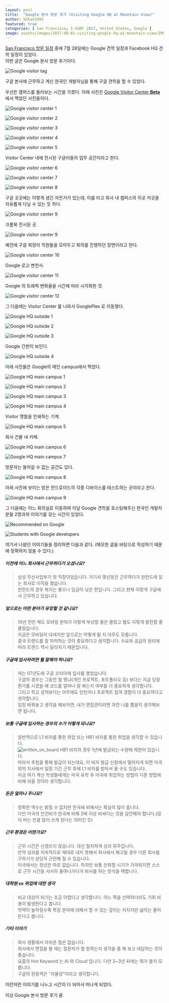 ```yaml
---
layout: post
title:  "Google 본사 방문 후기 (Visiting Google HQ at Mountain View)"
author: khhan1993
featured: true
categories: [ San Francisco, I-SURF 2017, United States, Google ]
image: assets/images/2017-08-01-visiting-google-hq-at-mountain-view/IMG_0188-1.jpg
---
```


[San Francisco 방문 일정](/united-states-2017-6th-week) 중에 7월 28일에는 Google 견학 일정과 Facebook HQ 견학 일정이 있었다.  
이번 글은 Google 본사 방문 후기이다.

![Google visitor tag](/assets/images/2017-08-01-visiting-google-hq-at-mountain-view/IMG_0082.jpg)

구글 본사에 근무하고 계신 한국인 개발자님을 통해 구글 견학을 할 수 있었다.

우선은 캠퍼스를 둘러보는 시간을 가졌다. 아래 사진은 [Google Visitor Center __Beta__](https://goo.gl/maps/eYva4yNqtcF2) 에서 찍었던 사진들이다.

![Google visitor center 1](/assets/images/2017-08-01-visiting-google-hq-at-mountain-view/IMG_0120.jpg)

![Google visitor center 2](/assets/images/2017-08-01-visiting-google-hq-at-mountain-view/IMG_0121.jpg)

![Google visitor center 3](/assets/images/2017-08-01-visiting-google-hq-at-mountain-view/IMG_0122.jpg)

![Google visitor center 4](/assets/images/2017-08-01-visiting-google-hq-at-mountain-view/IMG_0123.jpg)

![Google visitor center 5](/assets/images/2017-08-01-visiting-google-hq-at-mountain-view/IMG_0124.jpg)

Visitor Center 내에 전시된 구글러들의 업무 공간이라고 한다.

![Google visitor center 6](/assets/images/2017-08-01-visiting-google-hq-at-mountain-view/IMG_0131.jpg)

![Google visitor center 7](/assets/images/2017-08-01-visiting-google-hq-at-mountain-view/IMG_0132.jpg)

![Google visitor center 8](/assets/images/2017-08-01-visiting-google-hq-at-mountain-view/IMG_0133.jpg)

구글 곳곳에는 이렇게 생긴 자전거가 있는데, 이를 타고 회사 내 캠퍼스의 이곳 저곳을 자유롭게 다닐 수 있는 듯 하다.

![Google visitor center 9](/assets/images/2017-08-01-visiting-google-hq-at-mountain-view/IMG_0137.jpg)

크롬북 전시된 곳.

![Google visitor center 9](/assets/images/2017-08-01-visiting-google-hq-at-mountain-view/IMG_0142.jpg)

예전에 구글 회장이 직원들을 모아두고 회의를 진행하던 장면이라고 한다.

![Google visitor center 10](/assets/images/2017-08-01-visiting-google-hq-at-mountain-view/IMG_0144-1.jpg)

Google 로고 변천사.

![Google visitor center 11](/assets/images/2017-08-01-visiting-google-hq-at-mountain-view/IMG_0146.jpg)

Google 의 트래픽 변화율을 시간에 따라 시각화한 것.

![Google visitor center 12](/assets/images/2017-08-01-visiting-google-hq-at-mountain-view/IMG_0151.jpg)

그 다음에는 Visitor Center 를 나와서 GooglePlex 로 이동했다.

![Google HQ outside 1](/assets/images/2017-08-01-visiting-google-hq-at-mountain-view/IMG_0154.jpg)

![Google HQ outside 2](/assets/images/2017-08-01-visiting-google-hq-at-mountain-view/IMG_0155.jpg)

![Google HQ outside 3](/assets/images/2017-08-01-visiting-google-hq-at-mountain-view/IMG_0156.jpg)

Google 간판이 보인다.

![Google HQ outside 4](/assets/images/2017-08-01-visiting-google-hq-at-mountain-view/IMG_0159.jpg)

아래 사진들은 Google의 메인 campus에서 찍었다.

![Google HQ main campus 1](/assets/images/2017-08-01-visiting-google-hq-at-mountain-view/IMG_0160.jpg)

![Google HQ main campus 2](/assets/images/2017-08-01-visiting-google-hq-at-mountain-view/IMG_0161.jpg)

![Google HQ main campus 3](/assets/images/2017-08-01-visiting-google-hq-at-mountain-view/IMG_0162.jpg)

![Google HQ main campus 4](/assets/images/2017-08-01-visiting-google-hq-at-mountain-view/IMG_0170.jpg)

Visitor 명찰을 인쇄하는 기계.

![Google HQ main campus 5](/assets/images/2017-08-01-visiting-google-hq-at-mountain-view/IMG_0180.jpg)

회사 건물 내 카페.

![Google HQ main campus 6](/assets/images/2017-08-01-visiting-google-hq-at-mountain-view/IMG_0181.jpg)

![Google HQ main campus 7](/assets/images/2017-08-01-visiting-google-hq-at-mountain-view/IMG_0182.jpg)

방문자는 들어갈 수 없는 공간도 있다.

![Google HQ main campus 8](/assets/images/2017-08-01-visiting-google-hq-at-mountain-view/IMG_0183.jpg)

아래 사진에 보이는 방은 안드로이드의 각종 디바이스를 테스트하는 곳이라고 한다.

![Google HQ main campus 9](/assets/images/2017-08-01-visiting-google-hq-at-mountain-view/IMG_0184.jpg)

그 다음에는 어느 회의실로 이동하여 이날 Google 견학을 호스팅해주신 한국인 개발자분들 2명과의 이야기를 갖는 시간이 있었다.

![Recommended on Google](/assets/images/2017-08-01-visiting-google-hq-at-mountain-view/IMG_0188-1.jpg)

![Students with Google developers](/assets/images/2017-08-01-visiting-google-hq-at-mountain-view/IMG_0190.jpg)

여기서 나왔던 이야기들을 정리하면 다음과 같다. (메모한 글을 바탕으로 작성하기 때문에 정확하지 않을 수 있다.)

##### 이전에 어느 회사에서 근무하다가 오셨나요?
> 삼성 무선사업부가 첫 직장이었습니다. 거기셔 몇년동안 근무하다가 핀란드에 있는 회사로 이직을 했습니다.  
> 핀란드의 경우 복지는 좋으나 임금이 낮은 편입니다. 그리고 현재 이렇게 구글에서 근무하고 있습니다.

##### 앞으로는 어떤 분야가 유망할 것 같나요?
> 10년 전만 해도 모바일 분야가 이렇게 부상할 줄은 몰랐고 웹도 이렇게 발전할 줄 몰랐습니다.  
> 지금은 모바일이 대세지만 앞으로는 어떻게 될 지 아무도 모릅니다.  
> 결국 트렌드를 잘 파악하는 것이 중요하다고 생각합니다. 수요와 공급의 원리에 따라 트렌드 역시 달라지기 때문입니다.

##### 구글에 입사하려면 뭘 잘해야 하나요?
> 저는 07년도에 구글 코리아에 입사를 했었습니다.  
> 구글의 경우는 그동안 뭘 했냐(개인 프로젝트, 포트폴리오 등) 보다는 지금 당장 뭔가를 시켰을 때 코드를 얼마나 잘 짜는지 여부를 더 중요하게 생각합니다.  
> 그리고 학교 성적보다는 아무래도 인턴이나 프로젝트 참여 경험이 더 중요하다고 생각합니다.  
> 입장 바꿔놓고 생각을 해보자면, 내가 면접관이라면 과연 나를 뽑을지 생각해보면 됩니다.

##### 보통 구글에 입사하는 경우의 수가 어떻게 되나요?
> 일반적으로 L1 비자를 통한 취업 또는 HB1 비자를 통한 취업을 생각할 수 있습니다.  
> ![written_on_board](/assets/images/2017-08-01-visiting-google-hq-at-mountain-view/------.jpeg)
> HB1 비자의 경우 1년에 발급되는 수량에 제한이 있습니다.  
> 따라서 추첨을 통해 발급이 되는데요, 이 비자 발급 신청에서 떨어지게 되면 미국 외의 지사에서 일정 기간 근무 후에 L1 비자를 받아서 올 수도 있습니다.  
> 지금 여기 계신 학생들에게는 미국 유학 후 미국에 취업하는 방법이 다른 방법에 비해 쉬울 것이라 생각합니다.

##### 돈은 얼마나 주나요?
> 정확한 액수는 밝힐 수 없지만 한국에 비해서는 확실히 많이 줍니다.  
> 다만 미국의 인건비가 한국에 비해 2배 이상 비싸다는 것을 감안해야 합니다.(많이 버는 만큼 많이 쓰게 된다는 의미인 듯)

##### 근무 환경은 어떤가요?
> 근무 시간은 신경쓰지 않습니다. 대신 철저하게 성과 위주입니다.  
> 만약 성과를 지속적으로 제대로 내지 못해서 회사에서 해고될 경우 다른 회사를 구하기가 상당히 곤란해 질 수 있습니다.  
> 미국에서는 정년은 따로 없습니다. 하지만 보통 은퇴할 시기가 가까워지면 스스로 근무 시간을 서서히 줄여나가다가 퇴사를 하는 방식을 택합니다.

##### 대학원 vs 취업에 대한 생각
> 비교 대상이 되기는 조금 어렵다고 생각합니다. 어느 쪽을 선택하더라도 기회 비용이 발생한다고 봅니다.  
> 학력이 높아질수록 특정 분야에 대해서 할 수 있는 깊이는 커지지만 넓이는 줄어든다고 봅니다.

##### 기타 이야기
> 회사 생활에서 아쉬운 점은 없습니다.  
> 회사에서 면접을 볼 때는 질문자가 뭘 원하는지 생각을 좀 해 보고 대답하는 것이 좋습니다.  
> 요즘의 Hot Keyword 는 AI 와 Cloud 입니다. 다만 2~3년 뒤에는 뭐가 뜰지 모릅니다.  
> 구글의 원동력은 “자율성”이라고 생각합니다.

이런저런 이야기를 나누고 시간이 다 되어서 떠나게 되었다.

이상 Google 본사 방문 후기 끝.